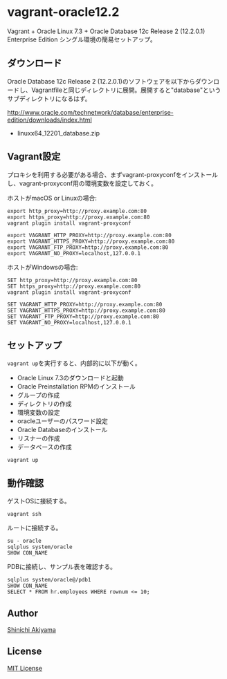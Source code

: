 vagrant-oracle12.2
==================

Vagrant + Oracle Linux 7.3 + Oracle Database 12c Release 2 (12.2.0.1) Enterprise Edition シングル環境の簡易セットアップ。

## ダウンロード

Oracle Database 12c Release 2 (12.2.0.1)のソフトウェアを以下からダウンロードし、Vagrantfileと同じディレクトリに展開。展開すると"database"というサブディレクトリになるはず。

http://www.oracle.com/technetwork/database/enterprise-edition/downloads/index.html

* linuxx64_12201_database.zip

## Vagrant設定

プロキシを利用する必要がある場合、まずvagrant-proxyconfをインストールし、vagrant-proxyconf用の環境変数を設定しておく。

ホストがmacOS or Linuxの場合:
```
export http_proxy=http://proxy.example.com:80
export https_proxy=http://proxy.example.com:80
vagrant plugin install vagrant-proxyconf

export VAGRANT_HTTP_PROXY=http://proxy.example.com:80
export VAGRANT_HTTPS_PROXY=http://proxy.example.com:80
export VAGRANT_FTP_PROXY=http://proxy.example.com:80
export VAGRANT_NO_PROXY=localhost,127.0.0.1
```

ホストがWindowsの場合:
```
SET http_proxy=http://proxy.example.com:80
SET https_proxy=http://proxy.example.com:80
vagrant plugin install vagrant-proxyconf

SET VAGRANT_HTTP_PROXY=http://proxy.example.com:80
SET VAGRANT_HTTPS_PROXY=http://proxy.example.com:80
SET VAGRANT_FTP_PROXY=http://proxy.example.com:80
SET VAGRANT_NO_PROXY=localhost,127.0.0.1
```

## セットアップ

`vagrant up`を実行すると、内部的に以下が動く。

* Oracle Linux 7.3のダウンロードと起動
* Oracle Preinstallation RPMのインストール
* グループの作成
* ディレクトリの作成
* 環境変数の設定
* oracleユーザーのパスワード設定
* Oracle Databaseのインストール
* リスナーの作成
* データベースの作成

```
vagrant up
```

## 動作確認

ゲストOSに接続する。

```
vagrant ssh
```

ルートに接続する。

```
su - oracle
sqlplus system/oracle
SHOW CON_NAME
```

PDBに接続し、サンプル表を確認する。

```
sqlplus system/oracle@/pdb1
SHOW CON_NAME
SELECT * FROM hr.employees WHERE rownum <= 10;
```

## Author ##

[Shinichi Akiyama](https://github.com/shakiyam)

## License ##

[MIT License](http://www.opensource.org/licenses/mit-license.php)
